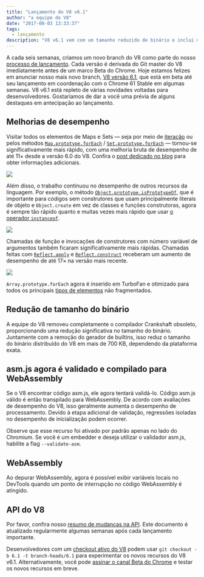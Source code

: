 ```yaml
---
title: "Lançamento do V8 v6.1"
author: "a equipe do V8"
date: "2017-08-03 13:33:37"
tags: 
  - lançamento
description: "V8 v6.1 vem com um tamanho reduzido de binário e inclui melhorias de desempenho. Além disso, asm.js agora é validado e compilado para WebAssembly."
---
```

A cada seis semanas, criamos um novo branch do V8 como parte do nosso [processo de lançamento](/docs/release-process). Cada versão é derivada do Git master do V8 imediatamente antes de um marco Beta do Chrome. Hoje estamos felizes em anunciar nosso mais novo branch, [V8 versão 6.1](https://chromium.googlesource.com/v8/v8.git/+log/branch-heads/6.1), que está em beta até seu lançamento em coordenação com o Chrome 61 Stable em algumas semanas. V8 v6.1 está repleto de várias novidades voltadas para desenvolvedores. Gostaríamos de dar a você uma prévia de alguns destaques em antecipação ao lançamento.

<!--truncate-->
## Melhorias de desempenho

Visitar todos os elementos de Maps e Sets — seja por meio de [iteração](http://exploringjs.com/es6/ch_iteration.html) ou pelos métodos [`Map.prototype.forEach`](https://developer.mozilla.org/en-US/docs/Web/JavaScript/Reference/Global_Objects/Map/forEach) / [`Set.prototype.forEach`](https://developer.mozilla.org/en-US/docs/Web/JavaScript/Reference/Global_Objects/Set/forEach) — tornou-se significativamente mais rápido, com uma melhoria bruta de desempenho de até 11× desde a versão 6.0 do V8. Confira o [post dedicado no blog](https://benediktmeurer.de/2017/07/14/faster-collection-iterators/) para obter informações adicionais.

![](/_img/v8-release-61/iterating-collections.svg)

Além disso, o trabalho continuou no desempenho de outros recursos da linguagem. Por exemplo, o método [`Object.prototype.isPrototypeOf`](https://developer.mozilla.org/en-US/docs/Web/JavaScript/Reference/Global_Objects/Object/isPrototypeOf), que é importante para códigos sem construtores que usam principalmente literais de objeto e `Object.create` em vez de classes e funções construtoras, agora é sempre tão rápido quanto e muitas vezes mais rápido que usar [o operador `instanceof`](https://developer.mozilla.org/en-US/docs/Web/JavaScript/Reference/Operators/instanceof).

![](/_img/v8-release-61/checking-prototype.svg)

Chamadas de função e invocações de construtores com número variável de argumentos também ficaram significativamente mais rápidas. Chamadas feitas com [`Reflect.apply`](https://developer.mozilla.org/en-US/docs/Web/JavaScript/Reference/Global_Objects/Reflect/apply) e [`Reflect.construct`](https://developer.mozilla.org/en-US/docs/Web/JavaScript/Reference/Global_Objects/Reflect/construct) receberam um aumento de desempenho de até 17× na versão mais recente.

![](/_img/v8-release-61/call-construct.svg)

`Array.prototype.forEach` agora é inserido em TurboFan e otimizado para todos os principais [tipos de elementos](/blog/elements-kinds) não fragmentados.

## Redução de tamanho do binário

A equipe do V8 removeu completamente o compilador Crankshaft obsoleto, proporcionando uma redução significativa no tamanho do binário. Juntamente com a remoção do gerador de builtins, isso reduz o tamanho do binário distribuído do V8 em mais de 700 KB, dependendo da plataforma exata.

## asm.js agora é validado e compilado para WebAssembly

Se o V8 encontrar código asm.js, ele agora tentará validá-lo. Código asm.js válido é então transpilado para WebAssembly. De acordo com avaliações de desempenho do V8, isso geralmente aumenta o desempenho de processamento. Devido à etapa adicional de validação, regressões isoladas no desempenho de inicialização podem ocorrer.

Observe que esse recurso foi ativado por padrão apenas no lado do Chromium. Se você é um embedder e deseja utilizar o validador asm.js, habilite a flag `--validate-asm`.

## WebAssembly

Ao depurar WebAssembly, agora é possível exibir variáveis locais no DevTools quando um ponto de interrupção no código WebAssembly é atingido.

## API do V8

Por favor, confira nosso [resumo de mudanças na API](https://docs.google.com/document/d/1g8JFi8T_oAE_7uAri7Njtig7fKaPDfotU6huOa1alds/edit). Este documento é atualizado regularmente algumas semanas após cada lançamento importante.

Desenvolvedores com um [checkout ativo do V8](/docs/source-code#using-git) podem usar `git checkout -b 6.1 -t branch-heads/6.1` para experimentar os novos recursos do V8 v6.1. Alternativamente, você pode [assinar o canal Beta do Chrome](https://www.google.com/chrome/browser/beta.html) e testar os novos recursos em breve.
